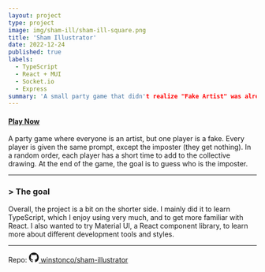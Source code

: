 ```yaml
---
layout: project
type: project
image: img/sham-ill/sham-ill-square.png
title: 'Sham Illustrator'
date: 2022-12-24
published: true
labels:
  - TypeScript
  - React + MUI
  - Socket.io
  - Express
summary: 'A small party game that didn't realize "Fake Artist" was already taken.'
---
```


#### [Play Now](https://sham-illustrator.onrender.com/)

A party game where everyone is an artist, but one player is a fake. Every player is given the same prompt, except the imposter (they get nothing). In a random order, each player has a short time to add to the collective drawing. At the end of the game, the goal is to guess who is the imposter.

<hr>

### > The goal

Overall, the project is a bit on the shorter side. I mainly did it to learn TypeScript, which I enjoy using very much, and to get more familiar with React. I also wanted to try Material UI, a React component library, to learn more about different development tools and styles.

<hr>

Repo: <a href="https://github.com/winstonco/sham-illustrator"><svg xmlns="http://www.w3.org/2000/svg" width="20" height="20" fill="currentColor" class="bi bi-github mx-1" viewBox="0 0 16 16"><path d="M8 0C3.58 0 0 3.58 0 8c0 3.54 2.29 6.53 5.47 7.59.4.07.55-.17.55-.38 0-.19-.01-.82-.01-1.49-2.01.37-2.53-.49-2.69-.94-.09-.23-.48-.94-.82-1.13-.28-.15-.68-.52-.01-.53.63-.01 1.08.58 1.23.82.72 1.21 1.87.87 2.33.66.07-.52.28-.87.51-1.07-1.78-.2-3.64-.89-3.64-3.95 0-.87.31-1.59.82-2.15-.08-.2-.36-1.02.08-2.12 0 0 .67-.21 2.2.82.64-.18 1.32-.27 2-.27.68 0 1.36.09 2 .27 1.53-1.04 2.2-.82 2.2-.82.44 1.1.16 1.92.08 2.12.51.56.82 1.27.82 2.15 0 3.07-1.87 3.75-3.65 3.95.29.25.54.73.54 1.48 0 1.07-.01 1.93-.01 2.2 0 .21.15.46.55.38A8.012 8.012 0 0 0 16 8c0-4.42-3.58-8-8-8z"></path></svg> winstonco/sham-illustrator </a>

